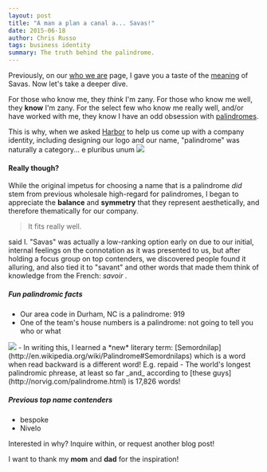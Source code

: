```yaml
---
layout: post
title: "A man a plan a canal a... Savas!"
date: 2015-06-18
author: Chris Russo
tags: business identity
summary: The truth behind the palindrome.
---
```


Previously, on our [who we are](/team) page, I gave you a taste of the 
[meaning](/team#what-does-savas-mean) of Savas. Now let's take a deeper dive.

For those who know me, they _think_ I'm zany. For those who know me well, they
**know** I'm zany. For the select few who know me really well, and/or have worked 
with me, they know I have an odd obsession with 
[palindromes](http://en.wikipedia.org/wiki/Palindrome).

This is why, when we asked [Harbor](http://www.studioharbor.com) to help us
come up with a company identity, including designing our logo and our name, 
 "palindrome" was naturally a category... e pluribus unum 
 <img class="emoji" src="http://www.emoji-cheat-sheet.com/graphics/emojis/wink.png">

#### Really though?
While the original impetus for choosing a name that is a palindrome _did_ stem 
from previous wholesale high-regard for palindromes, I began to appreciate 
the **balance** and **symmetry** that they represent aesthetically, and therefore 
thematically for our company. 

> It fits really well. 

said I. 
"Savas" was actually a low-ranking option early on due to our initial, internal feelings on the 
connotation as it was presented to us, but after holding a focus group on 
top contenders, we discovered people found it alluring, and also tied it to 
"savant" and other words that made them think of knowledge from the French:
 _savoir_ . 
 

##### Fun palindromic facts
- Our area code in Durham, NC is a palindrome: 919
- One of the team's house numbers is a palindrome: not going to tell you who or what 
<img class="emoji" src="http://www.emoji-cheat-sheet.com/graphics/emojis/stuck_out_tongue_winking_eye.png">
- In writing this, I learned a *new* literary term: [Semordnilap](http://en.wikipedia.org/wiki/Palindrome#Semordnilaps) 
which is a word when read backward is a different word! E.g. repaid
- The world's longest palindromic phrease, at least so far _and_ according to [these guys](http://norvig.com/palindrome.html)
is 17,826 words!

##### Previous top name contenders
- bespoke
- Nivelo

Interested in why? Inquire within, or request another blog post!

I want to thank my **mom** and **dad** for the inspiration!

